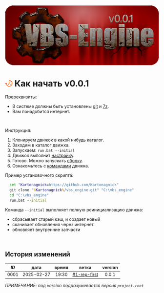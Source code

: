 ﻿[![logo](../logo.png)](../docs.md "documentation") 

[H]: ../docs.md        "родитель"
[P]: ../icons/progress.png  "в процессе..."
[S]: ../icons/success.png   "ошибок не обнаружено"
[E]: ../icons/empty.png     "нет данных"

[git]: https://git-scm.com/downloads
[7z]: https://www.7-zip.org
    
[![P]][H] Как начать v0.0.1
===========================
Пререквизиты:  
  - В системе должны быть установлены [git] и [7z].  
  - Вам понадобится интернет.  
<br/>

Инструкция:  
  1. Клонируем движок в какой нибудь каталог.  
  2. Заходим в каталог движка.  
  3. Запускаем: `run.bat --initial`  
  4. Движок выполнит [настройку](settings.md).  
  5. Готово. Можно запускать [сборку](first_build.md).  
  6. Ознакомьтесь с [командами](commands.md) движка.  

Пример установочного скрипта:  

```bat
  set "Kartonagnick=https://github.com/Kartonagnick"
  git clone "%Kartonagnick%/vbs_engine.git" "C:\vbs_engine"
  cd "C:\vbs_engine"
  run.bat --initial
```

Команда `--initial` выполняет полную реинициализацию движка:  
  - сбрасывает старый кэш, и создает новый  
  - скачивает обновления через интернет.  
  - обновляет внутренние запчасти  
<br/>


История изменений 
-----------------

| *ID* |    дата    | время |     ветка      | version |  
|:----:|:----------:|:-----:|:--------------:|:-------:|  
| 0001 | 2025-02-27 | 19:30 | [#1-rep-first] |  0.0.1  |  

*ПРИМЕЧАНИЕ: под version подразумевается версия `project.root`*  

[#1-rep-first]: ../history.md#-v001-rep
